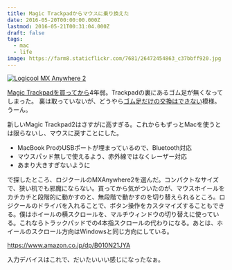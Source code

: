 ```yaml
---
title: Magic Trackpadからマウスに乗り換えた
date: 2016-05-20T00:00:00.000Z
lastmod: 2016-05-21T00:31:04.000Z
draft: false
tags:
  - mac
  - life
image: https://farm8.staticflickr.com/7681/26472454863_c37bbff920.jpg
---
```


[![Logicool MX Anywhere 2](https://farm8.staticflickr.com/7681/26472454863_c37bbff920.jpg "Logicool MX Anywhere 2")](https://www.flickr.com/photos/machu/26472454863/)

[Magic Trackpadを買ってから](/posts/20120820/p01)4年弱。Trackpadの裏にあるゴム足が無くなってしまった。 裏は取っていないが、どうやら[ゴム足だけの交換はできない](http://detail.chiebukuro.yahoo.co.jp/qa/question_detail/q11128932291)模様。うーん。

新しいMagic Trackpad2はさすがに高すぎる。これからもずっとMacを使うとは限らないし、マウスに戻すことにした。

- MacBook ProのUSBポートが埋まっているので、Bluetooth対応
- マウスパッド無しで使えるよう、赤外線ではなくレーザー対応
- あまり大きすぎないように

で探したところ、ロジクールのMXAnywhere2を選んだ。コンパクトなサイズで、狭い机でも邪魔にならない。買ってから気がついたのが、マウスホイールをカチカチと段階的に動かすのと、無段階で動かすのを切り替えられるところ。ロジクールのドライバを入れることで、ボタン操作をカスタマイズすることもできる。僕はホイールの横スクロールを、マルチウィンドウの切り替えに使っている。これならトラックパッドでの4本指スクロールの代わりになる。あとは、ホイールのスクロール方向はWindowsと同じ方向にしている。

<https://www.amazon.co.jp/dp/B010N21JYA>

入力デバイスはこれで、だいたいいい感じになったなぁ。
